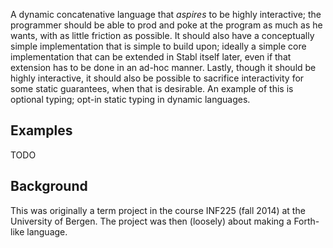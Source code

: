 A dynamic concatenative language that *aspires* to be highly interactive; the programmer should be able to prod and poke at the program as much as he wants, with as little friction as possible. It should also have a conceptually simple implementation that is simple to build upon; ideally a simple core implementation that can be extended in Stabl itself later, even if that extension has to be done in an ad-hoc manner. Lastly, though it should be highly interactive, it should also be possible to sacrifice interactivity for some static guarantees, when that is desirable. An example of this is optional typing; opt-in static typing in dynamic languages.

Examples
---

TODO

Background
----

This was originally a term project in the course INF225 (fall 2014) at the University of Bergen. The project was then (loosely) about making a Forth-like language. 
